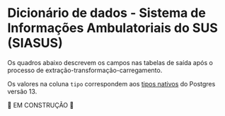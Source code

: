 <!--
SPDX-FileCopyrightText: 2021 ImpulsoGov <contato@impulsogov.org>

SPDX-License-Identifier: MIT
-->


# Dicionário de dados - Sistema de Informações Ambulatoriais do SUS (SIASUS)

Os quadros abaixo descrevem os campos nas tabelas de saída após o processo de extração-transformação-carregamento.

Os valores na coluna `tipo` correspondem aos [tipos nativos](https://www.postgresql.org/docs/13/datatype.html) do Postgres versão 13.

🚧 EM CONSTRUÇÃO 🚧

